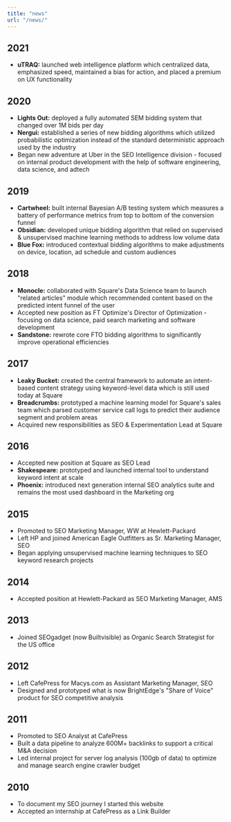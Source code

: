 ```yaml
---
title: "news"
url: "/news/"
---
```


## 2021
* __uTRAQ:__ launched web intelligence platform which centralized data, emphasized speed, maintained a bias for action, and placed a premium on UX functionality

## 2020
* __Lights Out:__ deployed a fully automated SEM bidding system that changed over 1M bids per day
* __Nergui:__ established a series of new bidding algorithms which utilized probabilistic optimization instead of the standard deterministic approach used by the industry
* Began new adventure at Uber in the SEO Intelligence division - focused on internal product development with the help of software engineering, data science, and adtech

## 2019
* __Cartwheel:__ built internal Bayesian A/B testing system which measures a battery of performance metrics from top to bottom of the conversion funnel
* __Obsidian:__ developed unique bidding algorithm that relied on supervised & unsupervised machine learning methods to address low volume data
* __Blue Fox:__ introduced contextual bidding algorithms to make adjustments on device, location, ad schedule and custom audiences 

## 2018
* __Monocle:__ collaborated with Square's Data Science team to launch "related articles" module which recommended content based on the predicted intent funnel of the user
* Accepted new position as FT Optimize's Director of Optimization - focusing on data science, paid search marketing and software development
* __Sandstone:__ rewrote core FTO bidding algorithms to significantly improve operational efficiencies

## 2017
* __Leaky Bucket:__ created the central framework to automate an intent-based content strategy using keyword-level data which is still used today at Square
* __Breadcrumbs:__ prototyped a machine learning model for Square's sales team which parsed customer service call logs to predict their audience segment and problem areas
* Acquired new responsibilities as SEO & Experimentation Lead at Square

##  2016
* Accepted new position at Square as SEO Lead
* __Shakespeare:__ prototyped and launched internal tool to understand keyword intent at scale
* __Phoenix:__ introduced next generation internal SEO analytics suite and remains the most used dashboard in the Marketing org

## 2015
* Promoted to SEO Marketing Manager, WW at Hewlett-Packard
* Left HP and joined American Eagle Outfitters as Sr. Marketing Manager, SEO
* Began applying unsupervised machine learning techniques to SEO keyword research projects

## 2014
* Accepted position at Hewlett-Packard as SEO Marketing Manager, AMS

## 2013
* Joined SEOgadget (now Builtvisible) as Organic Search Strategist for the US office

## 2012
* Left CafePress for Macys.com as Assistant Marketing Manager, SEO
* Designed and prototyped what is now BrightEdge's "Share of Voice" product for SEO competitive analysis

## 2011
* Promoted to SEO Analyst at CafePress
* Built a data pipeline to analyze 600M+ backlinks to support a critical M&A decision
* Led internal project for server log analysis (100gb of data) to optimize and manage search engine crawler budget

## 2010
* To document my SEO journey I started this website
* Accepted an internship at CafePress as a Link Builder



